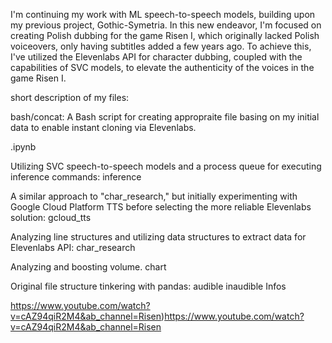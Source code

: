 I'm continuing my work with ML speech-to-speech models, building upon my previous project, Gothic-Symetria. In this new endeavor, I'm focused on creating Polish dubbing for the game Risen I, which originally lacked Polish voiceovers, only having subtitles added a few years ago. To achieve this, 
I've utilized the Elevenlabs API for character dubbing, coupled with the capabilities of SVC models, to elevate the authenticity of the voices in the game Risen I.

short description of my files:

bash/concat: A Bash script for creating appropraite file basing on my initial data to enable instant cloning via Elevenlabs.

.ipynb


Utilizing SVC speech-to-speech models and a process queue for executing inference commands:
inference

A similar approach to "char_research," but initially experimenting with Google Cloud Platform TTS before selecting the more reliable Elevenlabs solution:
gcloud_tts

Analyzing line structures and utilizing data structures to extract data for Elevenlabs API:
char_research 

Analyzing and boosting volume.
chart

Original file structure tinkering with pandas:
audible
inaudible
Infos



https://www.youtube.com/watch?v=cAZ94qiR2M4&ab_channel=Risen)https://www.youtube.com/watch?v=cAZ94qiR2M4&ab_channel=Risen



